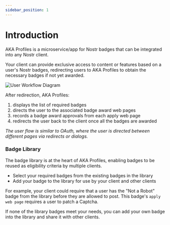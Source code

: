 ```yaml
---
sidebar_position: 1
---
```


# Introduction

AKA Profiles is a microservice/app for Nostr badges that can be integrated into any Nostr client.

Your client can provide exclusive access to content or features based on a user's Nostr badges, redirecting users to AKA Profiles to obtain the necessary badges if not yet awarded.

![User Workflow Diagram](/img/workflow-simple.svg "Integration Diagram")

After redirection, AKA Profiles:

1. displays the list of required badges
2. directs the user to the associated badge award web pages
3. records a badge award approvals from each apply web page
4. redirects the user back to the client once all the badges are awarded

_The user flow is similar to OAuth, where the user is directed between different pages via redirects or dialogs._

### Badge Library

The badge library is at the heart of AKA Profiles, enabling badges to be reused as eligibility criteria by multiple clients.

- Select your required badges from the existing badges in the library
- Add your badge to the library for use by your client and other clients

For example, your client could require that a user has the "Not a Robot" badge from the library before they are allowed to post. This badge's `apply web page` requires a user to patch a Captcha.

If none of the library badges meet your needs, you can add your own badge into the library and share it with other clients.
